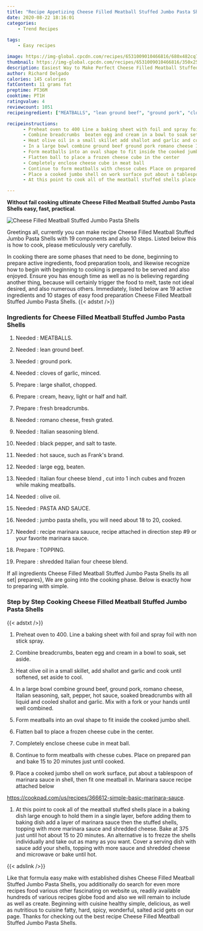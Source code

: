 ```yaml
---
title: "Recipe Appetizing Cheese Filled Meatball Stuffed Jumbo Pasta Shells"
date: 2020-08-22 18:16:01
categories:
    - Trend Recipes
    
tags:
    - Easy recipes

image: https://img-global.cpcdn.com/recipes/6531009010466816/680x482cq70/cheese-filled-meatball-stuffed-jumbo-pasta-shells-recipe-main-photo.jpg
thumbnail: https://img-global.cpcdn.com/recipes/6531009010466816/350x250cq70/cheese-filled-meatball-stuffed-jumbo-pasta-shells-recipe-main-photo.jpg
description: Easiest Way to Make Perfect Cheese Filled Meatball Stuffed Jumbo Pasta Shells with 19 ingredients and 10 stages of easy cooking.
author: Richard Delgado
calories: 145 calories
fatContent: 11 grams fat
preptime: PT36M
cooktime: PT1H
ratingvalue: 4
reviewcount: 1051
recipeingredient: ["MEATBALLS", "lean ground beef", "ground pork", "cloves of garlic minced", "large shallot chopped", "cream heavy light or half and half", "fresh breadcrumbs", "romano cheese fresh grated", "Italian  seasoning  blend", "black pepper and salt to taste", "hot sauce such as Franks brand", "large egg beaten", "Italian four cheese blend  cut into 1 inch cubes and frozen while making meatballs", "olive oil", "PASTA AND SAUCE", "jumbo pasta shells you will need about 18 to 20  cooked", "recipe marinara sauuce recipe attached in direction step 9  or your favorite marinara sauce", "TOPPING", "shredded Italian  four  cheese  blend"]

recipeinstructions: 
      - Preheat oven to 400 Line a baking sheet with foil and spray foil with non stick spray 
      - Combine breadcrumbs  beaten egg and cream in a bowl to soak set aside 
      - Heat olive oil in a small skillet add shallot and garlic and cook until softened set aside to cool 
      - In a large bowl combine ground beef ground pork romano cheese Italian seasoning salt pepper hot sauce soaked breadcrumbs with all liquid and cooled shallot and garlic Mix with a fork or your hands until well combined 
      - Form meatballs into an oval shape to fit inside the cooked jumbo shell 
      - Flatten ball to place a frozen cheese cube in the center 
      - Completely enclose cheese cube in meat ball 
      - Continue to form meatballs with chesse cubes Place on prepared pan and bake 15 to 20 minutes just until cooked 
      - Place a cooked jumbo shell on work surface put about a tablespoon of marinara sauce in shell then fit one meatball in Marinara sauce recipe attached belowhttpscookpadcomusrecipes366612simplebasicmarinarasauce 
      - At this point to cook all of the meatball stuffed shells place in a baking dish large enough to hold them in a single layer before adding them to baking dish add a layer of marinara sauce then the stuffed shells topping with more marinara sauce and shredded cheese Bake at 375 just until hot about 15 to 20 minutes An alternative is to frezze the shells individually and take out as many as you want Cover a serving dish with sauce add your shells topping with more sauce and shredded cheese and microwave or bake until hot

---
```




**Without fail cooking ultimate Cheese Filled Meatball Stuffed Jumbo Pasta Shells easy, fast, practical**. 


![Cheese Filled Meatball Stuffed Jumbo Pasta Shells](https://img-global.cpcdn.com/recipes/6531009010466816/680x482cq70/cheese-filled-meatball-stuffed-jumbo-pasta-shells-recipe-main-photo.jpg "Cheese Filled Meatball Stuffed Jumbo Pasta Shells")




Greetings all, currently you can make recipe Cheese Filled Meatball Stuffed Jumbo Pasta Shells with 19 components and also 10 steps. Listed below this is how to cook, please meticulously very carefully.

In cooking there are some phases that need to be done, beginning to prepare active ingredients, food preparation tools, and likewise recognize how to begin with beginning to cooking is prepared to be served and also enjoyed. Ensure you has enough time as well as no is believing regarding another thing, because will certainly trigger the food to melt, taste not ideal desired, and also numerous others. Immediately, listed below are 19 active ingredients and 10 stages of easy food preparation Cheese Filled Meatball Stuffed Jumbo Pasta Shells.
{{< adstxt />}}

### Ingredients for Cheese Filled Meatball Stuffed Jumbo Pasta Shells


1. Needed  : MEATBALLS.

1. Needed  : lean ground beef.

1. Needed  : ground pork.

1. Needed  : cloves of garlic, minced.

1. Prepare  : large shallot, chopped.

1. Prepare  : cream, heavy, light or half and half.

1. Prepare  : fresh breadcrumbs.

1. Needed  : romano cheese, fresh grated.

1. Needed  : Italian  seasoning  blend.

1. Needed  : black pepper, and salt to taste.

1. Needed  : hot sauce, such as Frank&#39;s brand.

1. Needed  : large egg, beaten.

1. Needed  : Italian four cheese blend , cut into 1 inch cubes and frozen while making meatballs.

1. Needed  : olive oil.

1. Needed  : PASTA AND SAUCE.

1. Needed  : jumbo pasta shells, you will need about 18 to 20,  cooked.

1. Needed  : recipe marinara sauuce, recipe attached in direction step #9  or your favorite marinara sauce.

1. Prepare  : TOPPING.

1. Prepare  : shredded Italian  four  cheese  blend.



If all ingredients Cheese Filled Meatball Stuffed Jumbo Pasta Shells its all set| prepares}, We are going into the cooking phase. Below is exactly how to preparing with simple.

### Step by Step Cooking Cheese Filled Meatball Stuffed Jumbo Pasta Shells

{{< adstxt />}}


1. Preheat oven to 400. Line a baking sheet with foil and spray foil with non stick spray.



1. Combine breadcrumbs,  beaten egg and cream in a bowl to soak, set aside.



1. Heat olive oil in a small skillet, add shallot and garlic and cook until softened, set aside to cool.



1. In a large bowl combine ground beef, ground pork, romano cheese, Italian seasoning, salt, pepper, hot sauce, soaked breadcrumbs with all liquid and cooled shallot and garlic. Mix with a fork or your hands until well combined.



1. Form meatballs into an oval shape to fit inside the cooked jumbo shell.



1. Flatten ball to place a frozen cheese cube in the center.



1. Completely enclose cheese cube in meat ball.



1. Continue to form meatballs with chesse cubes. Place on prepared pan and bake 15 to 20 minutes just until cooked.



1. Place a cooked jumbo shell on work surface, put about a tablespoon of marinara sauce in shell, then fit one meatball in. Marinara sauce recipe attached below

https://cookpad.com/us/recipes/366612-simple-basic-marinara-sauce.



1. At this point to cook all of the meatball stuffed shells place in a baking dish large enough to hold them in a single layer, before adding them to baking dish add a layer of marinara sauce then the stuffed shells, topping with more marinara sauce and shredded cheese. Bake at 375 just until hot about 15 to 20 minutes. An alternative is to frezze the shells individually and take out as many as you want. Cover a serving dish with sauce add your shells, topping with more sauce and shredded cheese and microwave or bake until hot.





{{< adslink />}}

Like that formula easy make with established dishes Cheese Filled Meatball Stuffed Jumbo Pasta Shells, you additionally do search for even more recipes food various other fascinating on website us, readily available hundreds of various recipes globe food and also we will remain to include as well as create. Beginning with cuisine healthy simple, delicious, as well as nutritious to cuisine fatty, hard, spicy, wonderful, salted acid gets on our page. Thanks for checking out the best recipe Cheese Filled Meatball Stuffed Jumbo Pasta Shells.
